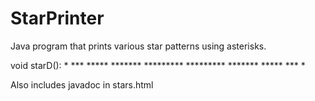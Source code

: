 # StarPrinter
Java program that prints various star patterns using asterisks.

void starD():
      *
      ***
     *****
      *******
     *********
     *********
      *******
     *****
      ***
     *
     
Also includes javadoc in stars.html
